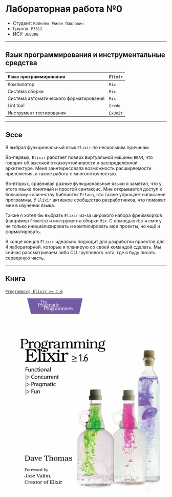 # Лабораторная работа №0

- Студент: `Кобелев Роман Павлович`
- Группа: `P3312`
- ИСУ: `368308`

---

## Язык программирования и инструментальные средства

| Язык программирования                  | `Elixir`               |
|:---------------------------------------|------------------------|
| Компилятор                             | `Mix`                  |
| Система сборки                         | `Mix`                  |
| Система автоматического форматирования | `Mix`                  |
| Lint tool                              | `Credo`                |
| Инструмент тестирования                | `ExUnit`               |

---

## Эссе 

Я выбрал функциональный язык `Elixir` по нескольким причинам.

Во-первых, `Elixir` работает поверх виртуальной машины `BEAM`, что говорит об высокой отказоучтойчивости и распределённой архитектуре. Меня заинтересовала возможность расширяемости приложения, а также работа с многопоточностью.

Во-вторых, сравнивая разные функциональные языки я заметил, что у этого языка понятный и простой синтаксис. Мне открывается доступ к большому количеству библиотек `Erlang`, что также упрощает написание программы. У `Elixir` активное сообщество разработчиков, что поможет мне в изучении языка.

Также я хотел бы выбрать `Elixir` из-за широкого набора фреймворков (например `Phoenix`) и инструмента сборки `Mix`. С помощью `Mix` я смогу не только инициализировать и компилировать мои проекты, но ещё и форматировать.

В конце концов `Elixir` идеально подходит для разработки проектов для 4 лабораторной, которые я планирую со своей командой сделать. Мы сейчас рассматриваем либо CLI группового чата, где я буду писать серверную часть.

---

## Книга

[`Programming Elixir >= 1.6`](https://vk.com/doc273848965_477218994?hash=2V0uz2wwQ8XYVfGoy9e1Vda3jt6tDrWUowQ0cNh0gxD&dl=mkpVQ4FtSa6uqBXK20EZr40zm7q2Sc58nP54BdP47z4)

![book](../docs/book.jpg)

